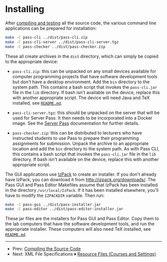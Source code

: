# Installing

After [compiling and testing](compile.md) all the source code,
the various command line applications can be prepared for installation:
```bash
make -C pass-cli ../dist/pass-cli.zip
make -C pass-cli-server ../dist/pass-cli-server.tgz
make -C pass-checker ../dist/pass-checker.zip
```

These all create archives in the `dist` directory, which can simply
be copied to the appropriate device:

  - `pass-cli.zip`: this can be unpacked on any small devices
    available for computer programming projects that have
    software development tools but don't have a desktop environment.
    Add the `bin` directory to the system path. This contains a bash
    script that invokes the `pass-cli.jar` file in the `lib`
    directory. If bash isn't available on the device, replace this
    with another appropriate script. The device will need
    Java and TeX installed, see [`README.md`](README.md).

  - `pass-cli-server.tgz`: this should be unpacked on the server
    that will be used for Server Pass. It then needs to be
    incorporated into a Docker image. See the [Server Pass](server-pass)
    documentation for further details.

  - `pass-checker.zip`: this can be distributed to lecturers who
    have instructed students to use Pass to prepare their
    programming assignments for submission. Unpack the archive to
    an appropriate location and add the `bin` directory to the
    system path. As with Pass CLI, this contains a bash
    script that invokes the `pass-cli.jar` file in the `lib`
    directory. If bash isn't available on the device, replace this
    with another appropriate script.

The GUI applications use [IzPack](http://izpack.org/) to create an installer.
If you don't already have IzPack, you can download it from
<http://izpack.org/downloads/>. The Pass GUI and Pass Editor
Makefiles assume that IzPack has been installed in the directory
`/usr/local/IzPack`. If it has been installed elsewhere, you'll have
to modify the `IZPACKDIR` variable. Then run:
```bash
make -C pass-gui ../dist/pass-installer.jar
make -C pass-editor ../dist/pass-editor-installer.jar
```
These jar files are the installers for Pass GUI and Pass Editor.
Copy them to the lab computers that have the software development
tools, and run the appropriate installer. These computers will
also need TeX installed, see [`README.md`](README.md).

---

 - Prev: [Compiling the Source Code](compile.md)
 - Next: XML File Specifications ⏵ [Resource Files (Courses and Settings)](resourcexml.md)
